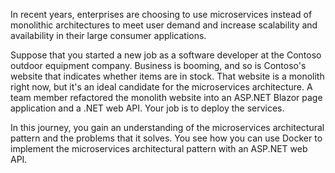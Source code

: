 In recent years, enterprises are choosing to use microservices instead of monolithic architectures to meet user demand and increase scalability and availability in their large consumer applications.

Suppose that you started a new job as a software developer at the Contoso outdoor equipment company. Business is booming, and so is Contoso's website that indicates whether items are in stock. That website is a monolith right now, but it's an ideal candidate for the microservices architecture. A team member refactored the monolith website into an ASP.NET Blazor page application and a .NET web API. Your job is to deploy the services.

In this journey, you gain an understanding of the microservices architectural pattern and the problems that it solves. You see how you can use Docker to implement the microservices architectural pattern with an ASP.NET web API.